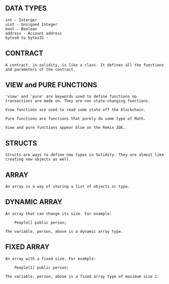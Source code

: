 DATA TYPES
------------------------------------------
```
int - Interger 
uint - Unsigned Integer 
bool - Boolean
address - Account address
bytes8 to bytes32 - 

```


CONTRACT
------------------------------------------
```
A contract, in solidity, is like a class. It defines all the functions and parameters of the contract.

```


VIEW and PURE FUNCTIONS
------------------------------------------
```
'view' and 'pure' are keywords used to define functions no transactions are made on. They are non state-changing functions. 

View functions are used to read some state off the blockchain.

Pure functions are functions that purely do some type of Math.

View and pure functions appear blue on the Remix IDE. 

```

STRUCTS
------------------------------------------
```
Structs are ways to define new types in Solidity. They are almost like creating new objects as well.

```

ARRAY
------------------------------------------
```
An array is a way of storing a list of objects or type.

```

DYNAMIC ARRAY
------------------------------------------
```
An array that can change its size. For example:

    People[] public person;

The variable, person, above is a dynamic array type.

```

FIXED ARRAY
------------------------------------------
```
An array with a fixed size. For example:

    People[1] public person;

The variable, person, above is a fixed array type of maximum size 1.

```
